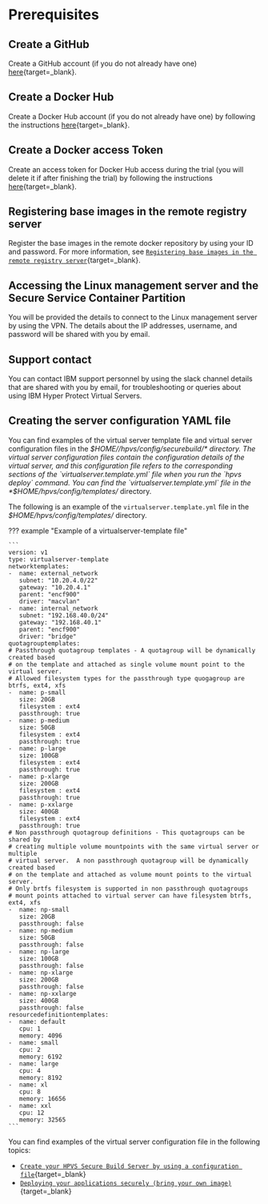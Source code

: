 # Prerequisites

## Create a GitHub
Create a GitHub account (if you do not already have one) [here](https://github.com/join?ref_cta=Sign+up&ref_loc=header+logged+out&ref_page=%2F&source=header-home){target=_blank}.

## Create a Docker Hub
Create a Docker Hub account (if you do not already have one) by following the instructions [here](https://docs.docker.com/docker-id/){target=_blank}.

## Create a Docker access Token
Create an access token for Docker Hub access during the trial (you will delete it if after finishing the trial) by following the instructions [here](https://docs.docker.com/docker-hub/access-tokens/#create-an-access-token){target=_blank}.

## Registering base images in the remote registry server
Register the base images in the remote docker repository by using your ID and password. For more information, see [`Registering base images in the remote registry server`](https://www.ibm.com/support/knowledgecenter/SSHPMH_1.2.x/120x_topics/register_base_images.html){target=_blank}.

## Accessing the Linux management server and the Secure Service Container Partition
You will be provided the details to connect to the Linux management server by using the VPN. The details about the IP addresses, username, and password will be shared with you by email.

## Support contact
You can contact IBM support personnel by using the slack channel details that are shared with you by email, for troubleshooting or queries about using IBM Hyper Protect Virtual Servers.

## Creating the server configuration YAML file

You can find examples of the virtual server template file and virtual server configuration files in the *$HOME//hpvs/config/securebuild/* directory. The  virtual server configuration files contain the configuration details of the virtual server, and this configuration file refers to the corresponding sections of the `virtualserver.template.yml` file when you run the `hpvs deploy` command. You can find the `virtualserver.template.yml` file in the *$HOME/hpvs/config/templates/* directory.

The following is an example of the `virtualserver.template.yml` file in the *$HOME/hpvs/config/templates/* directory.

??? example "Example of a virtualserver-template file"

    ```
    version: v1
    type: virtualserver-template
    networktemplates:
    -  name: external_network
       subnet: "10.20.4.0/22"
       gateway: "10.20.4.1"
       parent: "encf900"
       driver: "macvlan"
    -  name: internal_network
       subnet: "192.168.40.0/24"
       gateway: "192.168.40.1"
       parent: "encf900"
       driver: "bridge"
    quotagrouptemplates:
    # Passthrough quotagroup templates - A quotagroup will be dynamically created based
    # on the template and attached as single volume mount point to the virtual server.
    # Allowed filesystem types for the passthrough type quogagroup are btrfs, ext4, xfs
    -  name: p-small
       size: 20GB
       filesystem : ext4
       passthrough: true
    -  name: p-medium
       size: 50GB
       filesystem : ext4
       passthrough: true
    -  name: p-large
       size: 100GB
       filesystem : ext4
       passthrough: true
    -  name: p-xlarge
       size: 200GB
       filesystem : ext4
       passthrough: true
    -  name: p-xxlarge
       size: 400GB
       filesystem : ext4
       passthrough: true
    # Non passthrough quotagroup definitions - This quotagroups can be shared by
    # creating multiple volume mountpoints with the same virtual server or multiple
    # virtual server.  A non passthrough quotagroup will be dynamically created based
    # on the template and attached as volume mount points to the virtual server.
    # Only brtfs filesystem is supported in non passthrough quotagroups
    # mount points attached to virtual server can have filesystem btrfs, ext4, xfs
    -  name: np-small
       size: 20GB
       passthrough: false
    -  name: np-medium
       size: 50GB
       passthrough: false
    -  name: np-large
       size: 100GB
       passthrough: false
    -  name: np-xlarge
       size: 200GB
       passthrough: false
    -  name: np-xxlarge
       size: 400GB
       passthrough: false
    resourcedefinitiontemplates:
    -  name: default
       cpu: 1
       memory: 4096
    -  name: small
       cpu: 2
       memory: 6192
    -  name: large
       cpu: 4
       memory: 8192
    -  name: xl
       cpu: 8
       memory: 16656
    -  name: xxl
       cpu: 12
       memory: 32565   
    ```

You can find examples of the virtual server configuration file in the following topics:  
- [`Create your HPVS Secure Build Server by using a configuration file`](securebuild/create-server-hpvsdeploy.md){target=_blank}  
- [`Deploying your applications securely (bring your own image)`](byoi/byoi.md){target=_blank}
